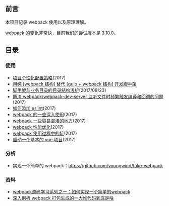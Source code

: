 ## 前言

本项目记录 webpack 使用以及原理理解。

webpack 的变化非常快，目前我们的尝试版本是 3.10.0。

## 目录

### 使用

+   [项目个性化配置策略](./docs/项目个性化配置策略.md)(2017)
+   [用纯 [webpack 结构] 替代 [gulp + webpack 结构] 开发脚手架](./docs/用纯[webpack结构]替代[gulp+webpack]结构.md)
+	[脚手架与业务目录的目录结构浅析](./docs/脚手架与业务目录的目录结构浅析.md)(2017/08/23)
+   [解决 webpack/webpack-dev-server 监听文件时频繁触发编译和回调的问题](./docs/解决webpack+webpack-dev-server监听文件时频繁触发编译和回调的问题.md)(2017)
+   [如何添加 eslint](./docs/如何添加eslint.md)(2017)
+   [webpack 的一些深入使用](./docs/webpack的一些深入使用.md)(2017)
+   [webpack 一些容易混淆的地方](./docs/webpack一些容易混淆的地方.md)(2017)
+   [webpack 性能优化](./docs/webpack性能优化.md)(2017)
+   [webpack 使用过程中的坑](./docs/webpack使用过程中的坑.md)(2017)
+   [启动一个基本的 vue 项目](./docs/启动一个基本的vue项目.md)(2017)

### 分析

+   实现一个简单的 webpack：https://github.com/youngwind/fake-webpack

### 资料

+   [webpack源码学习系列之一：如何实现一个简单的webpack](https://github.com/youngwind/blog/issues/99)
+   [ 深入剖析 webpack 打包生成的一大堆代码到底是啥](http://blog.csdn.net/haodawang/article/details/77126686)
